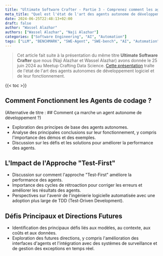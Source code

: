 ```yaml
---
title: "Ultimate Software Crafter - Partie 3 - Comprenez comment les agents autonomes de codage fonctionnent"
meta_title: "Quel est l'état de l'art des agents autonome de développement ?"
date: 2024-06-25T22:48:13+02:00
draft: false
author: "Wassel Alazhar"
authors: ["Wassel Alazhar", "Naji Alazhar"]
categories: ["Software Engineering", "AI", "Automation"]
tags: ["LLM", "BENCHMARK", "SWE-Agent", "SWE-bench", "AI", "Automation", "Software Engineering", "Test-Driven Development", "TDD"]
---
```


> Cet article fait suite à la présentation du même titre **Ultimate Software Crafter** que nous (Naji Alazhar et Wassel Alazhar) avons donnée le 25 juin 2024 au Meetup Crafting Data Science. [Cette présentation](https://speakerdeck.com/jcraftsman/the-ultimate-software-crafter-meetup-crafting-data-science) traîte de l'état de l'art des agents autonomes de développement logiciel et de leur fonctionnement.

{{< toc >}}

## Comment Fonctionnent les Agents de codage ?

(Alternative de titre : ## Comment ça marche un agent autonome de développement ?)

- Exploration des principes de base des agents autonomes.
- Analyse des principales conclusions sur leur fonctionnement, y compris l'importance des démos et des exemples.
- Discussion sur les défis et les solutions pour améliorer la performance des agents.

## L'Impact de l'Approche "Test-First"

- Discussion sur comment l'approche "Test-First" améliore la performance des agents.
- Importance des cycles de rétroaction pour corriger les erreurs et améliorer les résultats des agents.
- Perspectives sur l'avenir de l'ingénierie logicielle automatisée avec une adoption plus large de TDD (Test-Driven Development).

## Défis Principaux et Directions Futures

- Identification des principaux défis liés aux modèles, au contexte, aux coûts et aux données.
- Exploration des futures directions, y compris l'amélioration des interfaces d'agents et l'intégration avec des systèmes de surveillance et de gestion des exceptions en temps réel.
